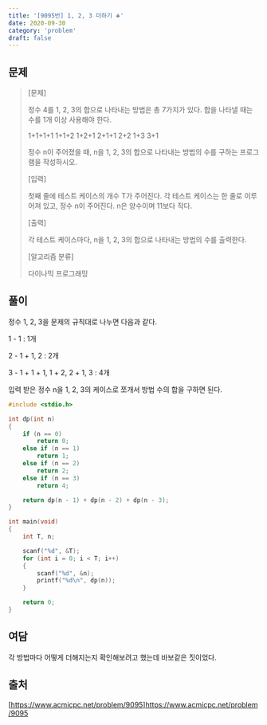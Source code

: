 ```yaml
---
title: '[9095번] 1, 2, 3 더하기 ➕'
date: 2020-09-30
category: 'problem'
draft: false
---
```


## 문제

> [문제]
>
> 정수 4를 1, 2, 3의 합으로 나타내는 방법은 총 7가지가 있다. 합을 나타낼 때는 수를 1개 이상 사용해야 한다.
>
> 1+1+1+1
> 1+1+2
> 1+2+1
> 2+1+1
> 2+2
> 1+3
> 3+1
>
> 정수 n이 주어졌을 때, n을 1, 2, 3의 합으로 나타내는 방법의 수를 구하는 프로그램을 작성하시오.
>
> [입력]
>
> 첫째 줄에 테스트 케이스의 개수 T가 주어진다. 각 테스트 케이스는 한 줄로 이루어져 있고, 정수 n이 주어진다. n은 양수이며 11보다 작다.
>
> [출력]
>
> 각 테스트 케이스마다, n을 1, 2, 3의 합으로 나타내는 방법의 수를 출력한다.
>
> [알고리즘 분류]
>
> 다이나믹 프로그래밍

## 풀이

정수 1, 2, 3을 문제의 규칙대로 나누면 다음과 같다.

1 - 1 : 1개

2 - 1 + 1, 2 : 2개

3 - 1 + 1 + 1, 1 + 2, 2 + 1, 3 : 4개

입력 받은 정수 n을 1, 2, 3의 케이스로 쪼개서 방법 수의 합을 구하면 된다.

```c
#include <stdio.h>

int dp(int n)
{
	if (n == 0)
		return 0;
	else if (n == 1)
		return 1;
	else if (n == 2)
		return 2;
	else if (n == 3)
		return 4;

	return dp(n - 1) + dp(n - 2) + dp(n - 3);
}

int main(void)
{
	int T, n;

	scanf("%d", &T);
	for (int i = 0; i < T; i++)
	{
		scanf("%d", &n);
		printf("%d\n", dp(n));
	}

	return 0;
}
```

## 여담

각 방법마다 어떻게 더해지는지 확인해보려고 했는데 바보같은 짓이었다.

## 출처

[https://www.acmicpc.net/problem/9095]https://www.acmicpc.net/problem/9095
